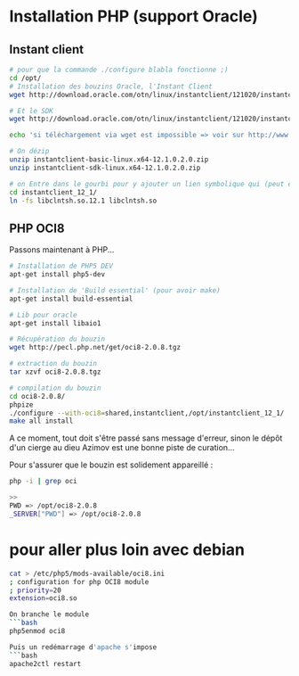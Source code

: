 # Installation PHP (support Oracle)

## Instant client

```bash
# pour que la commande ./configure blabla fonctionne ;)
cd /opt/
# Installation des bouzins Oracle, l'Instant Client
wget http://download.oracle.com/otn/linux/instantclient/121020/instantclient-basic-linux.x64-12.1.0.2.0.zip

# Et le SDK
wget http://download.oracle.com/otn/linux/instantclient/121020/instantclient-sdk-linux.x64-12.1.0.2.0.zip

echo 'si téléchargement via wget est impossible => voir sur http://www.oracle.com/technetwork/topics/linuxx86-64soft-092277.html'

# On dézip
unzip instantclient-basic-linux.x64-12.1.0.2.0.zip
unzip instantclient-sdk-linux.x64-12.1.0.2.0.zip

# on Entre dans le gourbi pour y ajouter un lien symbolique qui (peut être) sera absent
cd instantclient_12_1/
ln -fs libclntsh.so.12.1 libclntsh.so
```

## PHP OCI8

Passons maintenant à PHP...

```bash
# Installation de PHP5 DEV
apt-get install php5-dev

# Installation de 'Build essential' (pour avoir make)
apt-get install build-essential

# Lib pour oracle
apt-get install libaio1

# Récupération du bouzin
wget http://pecl.php.net/get/oci8-2.0.8.tgz

# extraction du bouzin
tar xzvf oci8-2.0.8.tgz

# compilation du bouzin
cd oci8-2.0.8/
phpize
./configure --with-oci8=shared,instantclient,/opt/instantclient_12_1/
make all install
```

A ce moment, tout doit s'être passé sans message d'erreur, sinon le dépôt d'un cierge au dieu Azimov est une bonne piste de curation...

Pour s'assurer que le bouzin est solidement appareillé :

```bash
php -i | grep oci

>>
PWD => /opt/oci8-2.0.8
_SERVER["PWD"] => /opt/oci8-2.0.8
```

# pour aller plus loin avec debian
```bash
cat > /etc/php5/mods-available/oci8.ini
; configuration for php OCI8 module
; priority=20
extension=oci8.so

On branche le module
```bash
php5enmod oci8

Puis un redémarrage d'apache s'impose
```bash
apache2ctl restart

